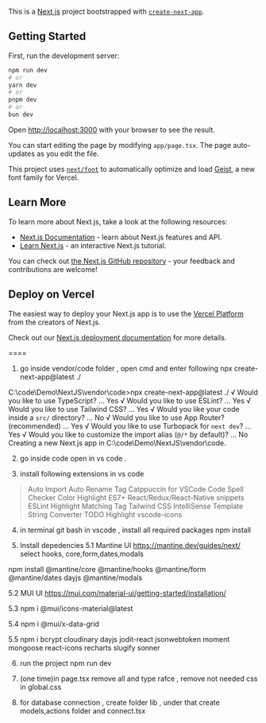 This is a [Next.js](https://nextjs.org) project bootstrapped with [`create-next-app`](https://nextjs.org/docs/app/api-reference/cli/create-next-app).

## Getting Started

First, run the development server:

```bash
npm run dev
# or
yarn dev
# or
pnpm dev
# or
bun dev
```

Open [http://localhost:3000](http://localhost:3000) with your browser to see the result.

You can start editing the page by modifying `app/page.tsx`. The page auto-updates as you edit the file.

This project uses [`next/font`](https://nextjs.org/docs/app/building-your-application/optimizing/fonts) to automatically optimize and load [Geist](https://vercel.com/font), a new font family for Vercel.

## Learn More

To learn more about Next.js, take a look at the following resources:

- [Next.js Documentation](https://nextjs.org/docs) - learn about Next.js features and API.
- [Learn Next.js](https://nextjs.org/learn) - an interactive Next.js tutorial.

You can check out [the Next.js GitHub repository](https://github.com/vercel/next.js) - your feedback and contributions are welcome!

## Deploy on Vercel

The easiest way to deploy your Next.js app is to use the [Vercel Platform](https://vercel.com/new?utm_medium=default-template&filter=next.js&utm_source=create-next-app&utm_campaign=create-next-app-readme) from the creators of Next.js.

Check out our [Next.js deployment documentation](https://nextjs.org/docs/app/building-your-application/deploying) for more details.


====

1. go inside vendor/code folder , open cmd and enter following
npx create-next-app@latest ./

C:\code\Demo\NextJS\vendor\code>npx create-next-app@latest ./
√ Would you like to use TypeScript? ...  Yes
√ Would you like to use ESLint? ...  Yes
√ Would you like to use Tailwind CSS? ...  Yes
√ Would you like your code inside a `src/` directory? ... No 
√ Would you like to use App Router? (recommended) ... Yes
√ Would you like to use Turbopack for `next dev`? ... Yes
√ Would you like to customize the import alias (`@/*` by default)? ... No 
Creating a new Next.js app in C:\code\Demo\NextJS\vendor\code.


2. go inside code open in vs
code .

3. install following extensions in vs code
> Auto Import
> Auto Rename Tag
> Catppuccin for VSCode
> Code Spell Checker
> Color Highlight
> ES7+ React/Redux/React-Native snippets
> ESLint
> Highlight Matching Tag
> Tailwind CSS IntelliSense
> Template String Converter
> TODO Highlight
> vscode-icons


4. in terminal git bash in vscode , install all required packages
npm install


5. Install depedencies
5.1 Mantine UI
https://mantine.dev/guides/next/
select hooks, core,form,dates,modals

npm install @mantine/core @mantine/hooks @mantine/form @mantine/dates dayjs @mantine/modals

5.2 MUI UI
https://mui.com/material-ui/getting-started/installation/

5.3
npm i @mui/icons-material@latest 

5.4
npm i @mui/x-data-grid

5.5
npm i bcrypt cloudinary dayjs jodit-react jsonwebtoken moment mongoose react-icons recharts slugify sonner

6. run the project
npm run dev

7. (one time)in page.tsx remove all and type rafce , remove not needed css in global.css

8. for database connection , create folder lib , under that create models,actions folder and connect.tsx